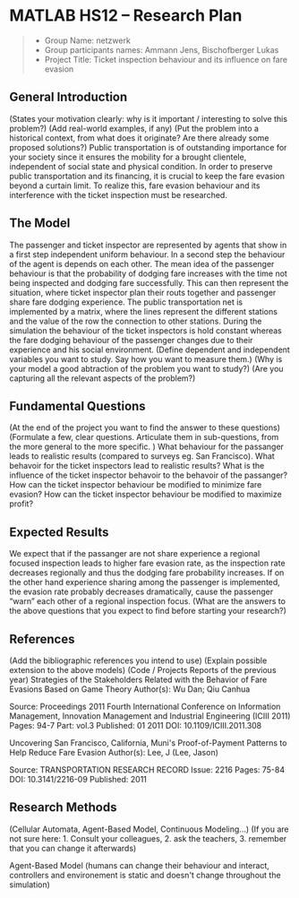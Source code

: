 # MATLAB HS12 – Research Plan

> * Group Name: netzwerk
> * Group participants names: Ammann Jens, Bischofberger Lukas
> * Project Title: Ticket inspection behaviour and its influence on fare evasion 

## General Introduction

(States your motivation clearly: why is it important / interesting to solve this problem?)
(Add real-world examples, if any)
(Put the problem into a historical context, from what does it originate? Are there already some proposed solutions?)
Public transportation is of outstanding importance for your society since it ensures the mobility for a brought clientele, independent of social state and physical condition. In order to preserve public transportation and its financing, it is crucial to keep the fare evasion beyond a curtain limit. To realize this, fare evasion behaviour and its interference with the ticket inspection must be researched.

## The Model
The passenger and ticket inspector are represented by agents that show in a first step independent uniform behaviour. In a second step the behaviour of the agent is depends on each other. The mean idea of the passenger behaviour is that the probability of dodging fare increases with the time not being inspected and dodging fare successfully. This can then represent the situation, where ticket inspector plan their routs together and passenger share fare dodging experience. The public transportation net is implemented by a matrix, where the lines represent the different stations and the value of the row the connection to other stations. During the simulation the behaviour of the ticket inspectors is hold constant whereas the fare dodging behaviour of the passenger changes due to their experience and his social environment. 
(Define dependent and independent variables you want to study. Say how you want to measure them.) (Why is your model a good abtraction of the problem you want to study?) (Are you capturing all the relevant aspects of the problem?)

## Fundamental Questions

(At the end of the project you want to find the answer to these questions)
(Formulate a few, clear questions. Articulate them in sub-questions, from the more general to the more specific. )
What behaviour for the passanger leads to realistic results (compared to surveys eg. San Francisco).
What behavoir for the ticket inspectors lead to realistic results?
What is the influence of the ticket inspector behavoir to the behavoir of the passanger?
How can the ticket inspector behaviour be modified to minimize fare evasion?
How can the ticket inspector behaviour be modified to maximize profit?


## Expected Results
We expect that  if the passanger are not share experience a regional focused inspection leads to higher fare evasion rate, as the inspection rate decreases regionally and thus the dodging fare probability increases. 
If on the other hand experience sharing among the passenger is implemented, the evasion rate probably decreases dramatically, cause the passenger “warn” each other of a regional inspection focus.
(What are the answers to the above questions that you expect to find before starting your research?)


## References 

(Add the bibliographic references you intend to use)
(Explain possible extension to the above models)
(Code / Projects Reports of the previous year)
Strategies of the Stakeholders Related with the Behavior of Fare Evasions Based on Game Theory
Author(s): Wu Dan; Qiu Canhua

Source: Proceedings 2011 Fourth International Conference on Information Management, Innovation Management and Industrial Engineering (ICIII 2011) Pages: 94-7  Part: vol.3  Published: 01 2011  DOI: 10.1109/ICIII.2011.308  

Uncovering San Francisco, California, Muni's Proof-of-Payment Patterns to Help Reduce Fare Evasion
Author(s): Lee, J (Lee, Jason)

Source: TRANSPORTATION RESEARCH RECORD  Issue: 2216   Pages: 75-84   DOI: 10.3141/2216-09   Published: 2011

## Research Methods

(Cellular Automata, Agent-Based Model, Continuous Modeling...) (If you are not sure here: 1. Consult your colleagues, 2. ask the teachers, 3. remember that you can change it afterwards)

Agent-Based Model (humans can change their behaviour and interact, controllers and environement is static and doesn't change throughout the simulation)
